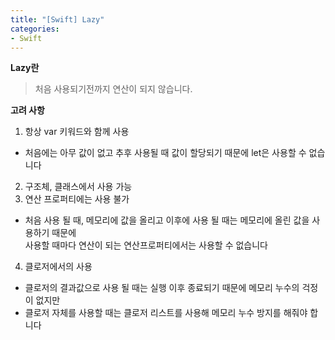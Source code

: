 ```yaml
---
title: "[Swift] Lazy"
categories:
- Swift
---
```


**Lazy란**
> 처음 사용되기전까지 연산이 되지 않습니다.<br>

**고려 사항**<br>
1. 항상 var 키워드와 함께 사용
- 처음에는 아무 값이 없고 추후 사용될 때 값이 할당되기 때문에 let은 사용할 수 없습니다
2. 구조체, 클래스에서 사용 가능
3. 연산 프로퍼티에는 사용 불가
- 처음 사용 될 때, 메모리에 값을 올리고 이후에 사용 될 때는 메모리에 올린 값을 사용하기 때문에<br>
사용할 때마다 연산이 되는 연산프로퍼티에서는 사용할 수 없습니다
4. 클로저에서의 사용
- 클로저의 결과값으로 사용 될 때는 실행 이후 종료되기 때문에 메모리 누수의 걱정이 없지만
- 클로저 자체를 사용할 때는 클로저 리스트를 사용해 메모리 누수 방지를 해줘야 합니다
